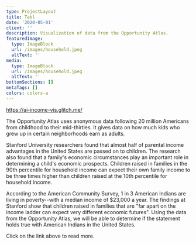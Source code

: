 ```yaml
---
type: ProjectLayout
title: Tabl
date: '2020-05-01'
client: ''
description: Visualization of data from the Opportunity Atlas.
featuredImage:
  type: ImageBlock
  url: /images/household.jpeg
  altText: ''
media:
  type: ImageBlock
  url: /images/household.jpeg
  altText: ''
bottomSections: []
metaTags: []
colors: colors-a
---
```

<https://ai-income-vis.glitch.me/>

The Opportunity Atlas uses anonymous data following 20 million Americans from childhood to their mid-thirties. It gives data on how much kids who grew up in certain neighborhoods earn as adults.

Stanford University researchers found that almost half of parental income advantages in the United States are passed on to children. The research also found that a family's economic circumstances play an important role in determining a child's economic prospects. Children raised in families in the 90th percentile for household income can expect their own family income to be three times higher than children raised at the 10th percentile for household income.

According to the American Community Survey, 1 in 3 American Indians are living in poverty--with a median income of $23,000 a year. The findings at Stanford show that children raised in families that are "far apart on the income ladder can expect very different economic futures". Using the data from the Opportunity Atlas, we will be able to determine if the statement holds true with American Indians in the United States.

Click on the link above to read more.
